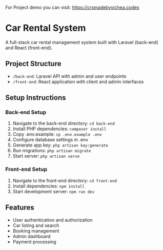 For Project demo you can visit:
https://crsmadebyvichea.codes

# Car Rental System

A full-stack car rental management system built with Laravel (back-end) and React (front-end).

## Project Structure

- `/back-end`: Laravel API with admin and user endpoints
- `/front-end`: React application with client and admin interfaces

## Setup Instructions

### Back-end Setup
1. Navigate to the back-end directory: `cd back-end`
2. Install PHP dependencies: `composer install`
3. Copy .env.example: `cp .env.example .env`
4. Configure database settings in .env
5. Generate app key: `php artisan key:generate`
6. Run migrations: `php artisan migrate`
7. Start server: `php artisan serve`

### Front-end Setup
1. Navigate to the front-end directory: `cd front-end`
2. Install dependencies: `npm install`
3. Start development server: `npm run dev`

## Features

- User authentication and authorization
- Car listing and search
- Booking management
- Admin dashboard
- Payment processing

